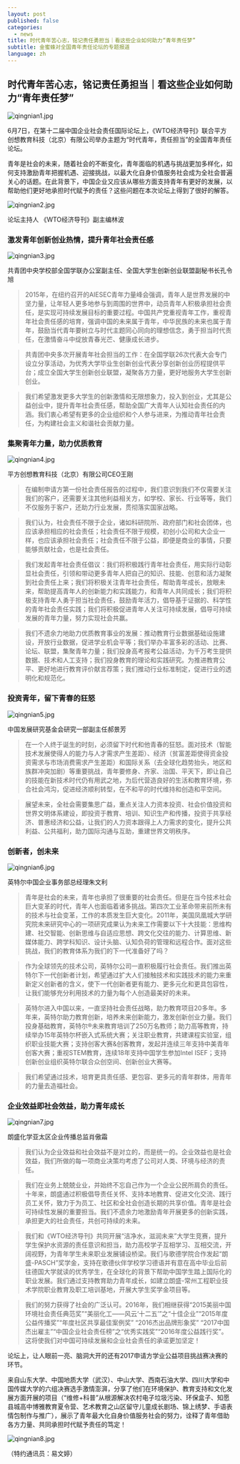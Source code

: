 ```yaml
---
layout: post
published: false
categories:
  - news
title: 时代青年苦心志，铭记责任勇担当｜看这些企业如何助力“青年责任梦”
subtitle: 金蜜蜂对全国青年责任论坛的专题报道
language: zh
---
```

## 时代青年苦心志，铭记责任勇担当｜看这些企业如何助力“青年责任梦”

![qingnian1.jpg]({{site.baseurl}}/image/qingnian1.jpg)

6月7日，在第十二届中国企业社会责任国际论坛上，《WTO经济导刊》联合平方创想教育科技（北京）有限公司举办主题为“时代青年，责任担当”的全国青年责任论坛。

青年是社会的未来，随着社会的不断变化，青年面临的机遇与挑战更加多样化，如何支持激励青年把握机遇、迎接挑战，以最大化自身价值服务社会成为全社会普遍关心的话题。在此背景下，中国企业又应该从哪些方面支持青年有更好的发展，以帮助他们更好地承担时代赋予的责任？这些问题在本次论坛上得到了很好的解答。

![qingnian2.jpg]({{site.baseurl}}/image/qingnian2.jpg)

论坛主持人 《WTO经济导刊》副主编林波

### 激发青年创新创业热情，提升青年社会责任感

![qingnian3.jpg]({{site.baseurl}}/image/qingnian3.jpg)

共青团中央学校部全国学联办公室副主任、全国大学生创新创业联盟副秘书长孔令旭

>2015年，在纽约召开的AIESEC青年力量峰会强调，青年人是世界发展的中坚力量，让年轻人更多地参与到周围的世界中，动员青年人积极承担社会责任，是实现可持续发展目标的重要过程。中国共产党重视青年工作，重视青年社会责任感的培育，强调中国的未来属于青年，中华民族的未来也属于青年，鼓励当代青年要树立与时代主题同心同向的理想信念，勇于担当时代责任，在激情奋斗中绽放青春光芒、健康成长进步。

>共青团中央多次开展青年社会担当的工作：在全国学联26次代表大会专门设立分享活动，为优秀大学毕业生创新创业代表分享创新创业历程提供平台；成立全国大学生创新创业联盟，凝聚各方力量，更好地服务大学生创新创业。

>我们希望激发更多大学生的创新激情和无限想象力，投入到创业，尤其是公益创业中，提升青年社会责任感，帮助全国广大青年人认知社会责任的内涵。我们衷心希望有更多的企业组织和个人参与进来，为推动青年社会责任，为构建社会主义和谐社会贡献力量。

### 集聚青年力量，助力优质教育

![qingnian4.jpg]({{site.baseurl}}/image/qingnian4.jpg)

平方创想教育科技（北京）有限公司CEO王刚

>在编制申请方第一份社会责任报告的过程中，我们意识到我们不仅需要关注我们的客户，还需要关注其他利益相关方，如学校、家长、行业等等，我们不仅服务于客户，还助力行业发展，贯彻落实国家战略。

>我们认为，社会责任不限于企业，诸如科研院所、政府部门和社会团体，也应该承担相应的社会责任；社会责任不限于规模，初创小公司和大企业一样，也应该承担社会责任；社会责任不限于公益，即便是商业的事情，只要能够贡献社会，也是社会责任。

>我们发起青年社会责任倡议：我们将积极践行青年社会责任，用实际行动彰显社会责任，引领和带动更多青年人把自己的知识、技能、创意和活力凝聚到社会责任上来；我们将积极关注青年社会责任，帮助青年成长，放眼未来，帮助提高青年人的创新能力和实践能力，和青年人共同成长；我们将积极支持青年人勇于担当社会责任，鼓励青年活力，倡导基于证据的、科学性的青年社会责任实践；我们将积极促进青年人关注可持续发展，倡导可持续发展的青年力量，努力实现社会共赢。

>我们不遗余力地助力优质教育事业的发展：推动教育行业数据基础设施建设，开放行业数据，促进学业机会平等；我们举办丰富多彩的活动、比赛、论坛、联盟，集聚青年力量；我们投身高考报考公益活动，为千万考生提供数据、技术和人工支持；我们投身教育的理论和实践研究。为推进教育公平、更好地进行教育评价献言荐策；我们推动行业标准制定，促进行业的透明化和规范化。

### 投资青年，留下青春的狂怒

![qingnian5.jpg]({{site.baseurl}}/image/qingnian5.jpg)

中国发展研究基金会研究一部副主任郝景芳

>在一个人终于诞生的时刻，必须留下时代和他青春的狂怒。面对技术（智能技术发展使得人的能力与人才需求产生差距）、经济（贫富差距使得资金投资需求与市场消费需求产生差距）和国际关系（去全球化趋势抬头，地区和族群冲突加剧）等重要挑战，青年要修身、齐家、治国、平天下，即让自己的技能在新技术时代仍有用武之地，为后代营造良好的生活和教育环境，弥合社会鸿沟，促进经济顺利转型，在不和平的时代维持和创造和平空间。

>展望未来，全社会需要集思广益，重点关注人力资本投资、社会价值投资和世界文明体系建设，即投资于教育、培训、知识生产和传播，投资于共享经济、普惠经济和公益，让我们的人力资本跟得上人力需求的变化，提升公共利益、公共福利，助力国际沟通与互助，重建世界文明秩序。

### 创新者，创未来
![qingnian6.jpg]({{site.baseurl}}/image/qingnian6.jpg)

英特尔中国企业事务部总经理朱文利

>青年是社会的未来，青年也承担了很重要的社会责任。但是在当今技术社会巨大变革的时代，青年人也面临着诸多挑战。第四次工业革命带来前所未有的技术与社会变革，工作的本质发生巨大变化。2011年，美国凤凰城大学研究院未来研究中心的一项研究成果认为未来工作需要以下十大技能：思维构建、社交智能、创新思维与自适应思想、跨文化交往的能力、计算思维、新媒体能力、跨学科知识、设计头脑、认知负荷的管理和远程合作。面对这些挑战，我们的教育体系为我们的下一代准备好了吗？

>作为全球领先的技术公司，英特尔公司一直积极履行社会责任。我们推出英特尔下一代创新者计划，希望通过扩大人们接触技术和实践技术的能力来重新定义创新者的含义，使下一代创新者更有能力、更多元化和更具包容性，让我们能够充分利用技术的力量为每个人创造最美好的未来。

>英特尔进入中国以来，一直坚持社会责任战略，助力教育项目20多年。多年来，英特尔助力教育创新，培养未来创新能力，激发创新创业力量。我们投身基础教育，英特尔®未来教育培训了250万名教师；助力高等教育，持续举办15年英特尔杯嵌入式系统大赛；关注职业教育，共建课程实验室，组织职业技能大赛；支持创客大赛&创客教育，发起并连续三年支持中美青年创客大赛；重视STEM教育，连续18年支持中国学生参加Intel ISEF；支持创新创业组织英特尔联合众创空间、创新创业大赛等。

>我们希望通过技术，培育更具责任感、更包容、更多元的青年群体，用青年的力量去造福社会。

### 企业效益即社会效益，助力青年成长

![qingnian7.jpg]({{site.baseurl}}/image/qingnian7.jpg)

朗盛化学亚太区企业传播总监肖傲霜

>我们认为企业效益和社会效益不是对立的，而是统一的。企业效益也是社会效益，我们所做的每一项商业决策均考虑了公司对人类、环境与经济的责任。

>我们在业务上兢兢业业，并始终不忘自己作为一个企业公民所肩负的责任。十年来，朗盛通过积极倡导责任关怀、支持本地教育、促进文化交流、践行员工关怀，致力于为员工、社区和全社会创造长期的共享价值。青年是社会可持续性发展的重要担当。我们不遗余力地激励青年开展更多的创新实践，承担更大的社会责任，共创可持续的未来。

>我们和《WTO经济导刊》共同开展“洁净水，滋润未来”大学生竞赛，提升学生保护水资源的责任意识和担当，助力高校学子互相学习、互相交流，开阔视野，为青年学生未来职业发展铺设桥梁。我们与歌德学院合作发起“朗盛-PASCH”奖学金，支持在歌德伙伴学校学习德语并有意在高中毕业后前往德国大学就读的优秀学生，在全球化的背景下帮助中国学生踏上国际化的职业发展。我们通过支持教育助力青年成长，如建立朗盛-常州工程职业技术学院职业教育及职工培训基地，开展大学生奖学金项目等。

>我们的努力获得了社会的广泛认可。2016年，我们相继获得“2015美丽中国环境社会责任典范奖”“美丽化工——风云‘十二五’”之“十佳企业”“2015年度公益传播奖”“年度社区共享最佳案例奖” “2016杰出品牌形象奖” “2017中国杰出雇主”“中国企业社会责任榜”之“优秀实践奖”“2016年度公益践行奖”。这将使我们对中国可持续发展和企业社会责任的承诺更加坚定！

论坛上，让人眼前一亮、脑洞大开的还有2017申请方学业公益项目挑战赛决赛的环节。

来自山东大学、中国地质大学（武汉）、中山大学、西南石油大学、四川大学和中国传媒大学的六组决赛选手激情澎湃，分享了他们在环境保护、教育支持和文化发展方面开展的项目（“维修+科普”从根源解决农村电子垃圾污染、环保盒子、知愿县城高中博雅教育夏令营、艺术教育之山区留守儿童成长剧场、锦上绣梦、手语表情包制作与推广），展示了青年最大化自身价值服务社会的努力，诠释了青年借助各方力量、共同承担时代赋予责任的笃定！

![qingnian8.jpg]({{site.baseurl}}/image/qingnian8.jpg)

（特约通讯员：易文婷）


